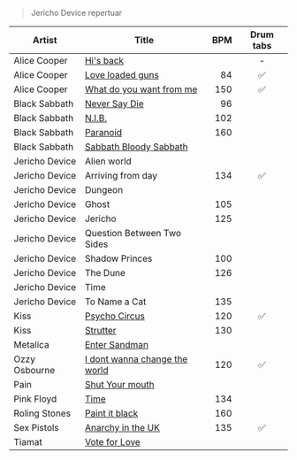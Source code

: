 > Jericho Device repertuar

  Artist       | Title                         | BPM | Drum tabs
---------------|-------------------------------|----:|:-----:
Alice Cooper   | [Hi's back](http://www.youtube.com/watch?v=K9LLJn_woRg)                     |     | -
Alice Cooper   | [Love loaded guns](http://www.youtube.com/watch?v=jcEzx5HLYEw)              | 84  | :white_check_mark:
Alice Cooper   | [What do you want from me](http://www.youtube.com/watch?v=79h77gWDzjI)      | 150 | :white_check_mark:
Black Sabbath  | [Never Say Die](http://www.youtube.com/watch?v=2Q6gPouusHs)                 | 96  |
Black Sabbath  | [N.I.B.](http://www.youtube.com/watch?v=MiY2JsGXrtM)                        | 102 |
Black Sabbath  | [Paranoid](http://www.youtube.com/watch?v=J4Eu6pFmXCg)                      | 160 | 
Black Sabbath  | [Sabbath Bloody Sabbath](http://www.youtube.com/watch?v=mfTpjrzas5E)        |     |
Jericho Device | Alien world                   |     |
Jericho Device | Arriving from day             | 134 | :white_check_mark:
Jericho Device | Dungeon                       |     |
Jericho Device | Ghost                         | 105 | 
Jericho Device | Jericho                       | 125 | 
Jericho Device | Question Between Two Sides    |     |
Jericho Device | Shadow Princes                | 100 |
Jericho Device | The Dune                      | 126 |
Jericho Device | Time                          |     |
Jericho Device | To Name a Cat                 | 135 |
Kiss           | [Psycho Circus](http://www.youtube.com/watch?v=lI1TaF5onuw)                 | 120 | :white_check_mark:
Kiss           | [Strutter](http://www.youtube.com/watch?v=i7gJQx-Zv2U)                      | 130 |
Metalica       | [Enter Sandman](http://www.youtube.com/watch?v=_W7wqQwa-TU)                 |     |
Ozzy Osbourne  | [I dont wanna change the world](http://www.youtube.com/watch?v=8d6AgoFStFQ) | 120 | :white_check_mark:
Pain           | [Shut Your mouth](http://www.youtube.com/watch?v=C1mRO8aqjz8)               |     |
Pink Floyd     | [Time](http://www.youtube.com/watch?v=Z-OytmtYoOI)                          | 134 |
Roling Stones  | [Paint it black](http://www.youtube.com/watch?v=50u9bxRwBJI)                | 160 |
Sex Pistols    | [Anarchy in the UK](http://www.youtube.com/watch?v=cBojbjoMttI)             | 135 | :white_check_mark:
Tiamat         | [Vote for Love](http://www.youtube.com/watch?v=MAvVTRsMAOg)                 |
